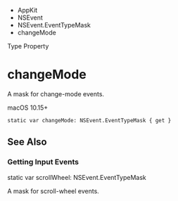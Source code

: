 

- AppKit
- NSEvent
- NSEvent.EventTypeMask
-  changeMode 

Type Property

# changeMode

A mask for change-mode events.

macOS 10.15+

``` source
static var changeMode: NSEvent.EventTypeMask { get }
```

## See Also

### Getting Input Events

static var scrollWheel: NSEvent.EventTypeMask

A mask for scroll-wheel events.

